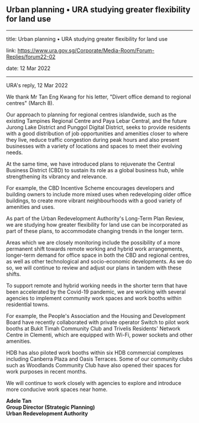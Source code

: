 ## Urban planning • URA studying greater flexibility for land use

---

title: Urban planning • URA studying greater flexibility for land use

link: https://www.ura.gov.sg/Corporate/Media-Room/Forum-Replies/forum22-02

date: 12 Mar 2022

---

URA's reply, 12 Mar 2022

We thank Mr Tan Eng Kwang for his letter, "Divert office demand to regional centres" (March 8).

Our approach to planning for regional centres islandwide, such as the existing Tampines Regional Centre and Paya Lebar Central, and the future Jurong Lake District and Punggol Digital District, seeks to provide residents with a good distribution of job opportunities and amenities closer to where they live, reduce traffic congestion during peak hours and also present businesses with a variety of locations and spaces to meet their evolving needs.

At the same time, we have introduced plans to rejuvenate the Central Business District (CBD) to sustain its role as a global business hub, while strengthening its vibrancy and relevance.

For example, the CBD Incentive Scheme encourages developers and building owners to include more mixed uses when redeveloping older office buildings, to create more vibrant neighbourhoods with a good variety of amenities and uses.

As part of the Urban Redevelopment Authority's Long-Term Plan Review, we are studying how greater flexibility for land use can be incorporated as part of these plans, to accommodate changing trends in the longer term.

Areas which we are closely monitoring include the possibility of a more permanent shift towards remote working and hybrid work arrangements, longer-term demand for office space in both the CBD and regional centres, as well as other technological and socio-economic developments. As we do so, we will continue to review and adjust our plans in tandem with these shifts.

To support remote and hybrid working needs in the shorter term that have been accelerated by the Covid-19 pandemic, we are working with several agencies to implement community work spaces and work booths within residential towns.

For example, the People's Association and the Housing and Development Board have recently collaborated with private operator Switch to pilot work booths at Bukit Timah Community Club and Trivelis Residents' Network Centre in Clementi, which are equipped with Wi-Fi, power sockets and other amenities.

HDB has also piloted work booths within six HDB commercial complexes including Canberra Plaza and Oasis Terraces. Some of our community clubs such as Woodlands Community Club have also opened their spaces for work purposes in recent months.

We will continue to work closely with agencies to explore and introduce more conducive work spaces near home.

**Adele Tan  
Group Director (Strategic Planning)  
Urban Redevelopment Authority**
